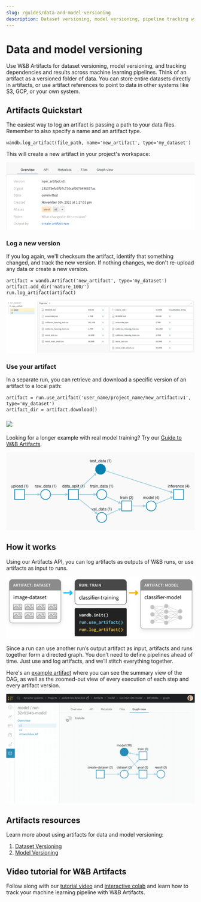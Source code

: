 ```yaml
---
slug: /guides/data-and-model-versioning
description: Dataset versioning, model versioning, pipeline tracking with flexible and lightweight building blocks
---
```


# Data and model versioning

Use W&B Artifacts for dataset versioning, model versioning, and tracking dependencies and results across machine learning pipelines. Think of an artifact as a versioned folder of data. You can store entire datasets directly in artifacts, or use artifact references to point to data in other systems like S3, GCP, or your own system.

## Artifacts Quickstart

The easiest way to log an artifact is passing a path to your data files. Remember to also specify a name and an artifact type.

```
wandb.log_artifact(file_path, name='new_artifact', type='my_dataset') 
```

This will create a new artifact in your project's workspace:

![](<../../.gitbook/assets/Screen Shot 2021-11-05 at 1.23.04 PM.png>)

### Log a new version

If you log again, we'll checksum the artifact, identify that something changed, and track the new version. If nothing changes, we don't re-upload any data or create a new version.

```
artifact = wandb.Artifact('new_artifact', type='my_dataset')
artifact.add_dir('nature_100/')
run.log_artifact(artifact)
```

![In your Artifact page, click on the Compare button to see a new folder appears in the new version](<../../.gitbook/assets/Screen Shot 2021-11-05 at 1.34.26 PM.png>)

### Use your artifact

In a separate run, you can retrieve and download a specific version of an artifact to a local path:

```
artifact = run.use_artifact('user_name/project_name/new_artifact:v1', type='my_dataset')
artifact_dir = artifact.download()
```

### [![](https://colab.research.google.com/assets/colab-badge.svg)](http://wandb.me/artifacts-quickstart)

Looking for a longer example with real model training? Try our [Guide to W&B Artifacts](https://wandb.ai/wandb/arttest/reports/Guide-to-W-B-Artifacts--VmlldzozNTAzMDM).

![](<../../.gitbook/assets/keras example.png>)

## How it works

Using our Artifacts API, you can log artifacts as outputs of W&B runs, or use artifacts as input to runs.

![](<../../.gitbook/assets/simple artifact diagram 2 (1).png>)

Since a run can use another run’s output artifact as input, artifacts and runs together form a directed graph. You don’t need to define pipelines ahead of time. Just use and log artifacts, and we’ll stitch everything together.

Here's an [example artifact](https://app.wandb.ai/shawn/detectron2-11/artifacts/model/run-1cxg5qfx-model/4a0e3a7c5bff65ff4f91/graph) where you can see the summary view of the DAG, as well as the zoomed-out view of every execution of each step and every artifact version.

![](<../../.gitbook/assets/2020-09-03 15.59.43.gif>)

## Artifacts resources

Learn more about using artifacts for data and model versioning:

1. [Dataset Versioning](dataset-versioning.md)
2. [Model Versioning](model-versioning.md)

## Video tutorial for W&B Artifacts

Follow along with our [tutorial video](http://wandb.me/artifacts-video) and [interactive colab](http://wandb.me/artifacts-colab) and learn how to track your machine learning pipeline with W&B Artifacts.

<!-- {% embed url="http://wandb.me/artifacts-video" %} -->
